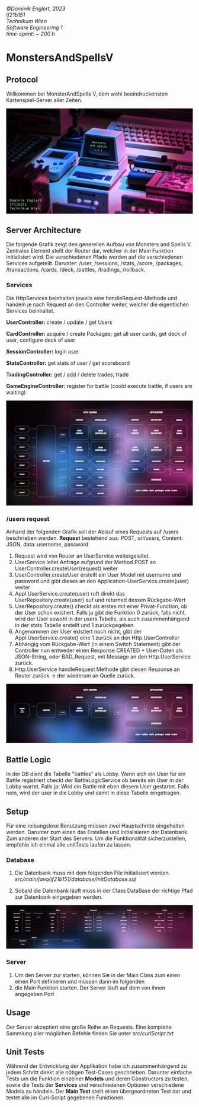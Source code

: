 *©Dominik Englert, 2023<br>
if21b151<br>
Technikum Wien<br>
Software Engineering 1<br>
time-spent: ~ 200 h*

# MonstersAndSpellsV
## Protocol
Willkommen bei MonsterAndSpells V, dem wohl beeindruckensten Kartenspiel-Server aller Zeiten.


![title](readme_src/main.jpeg)

## Server Architecture
Die folgende Grafik zeigt den generellen Aufbau von Monsters and Spells V.
Zentrales Element stellt der Router dar, welcher in der Main Funktion initialisiert wird. Die verschiedenen
Pfade werden auf die verschiedenen Services aufgeteilt. Darunter: /user, /sessions, /stats, /score, /packages, /transactions, /cards, /deck, /battles, /tradings, /rollback.

### Services
Die HttpServices beinhalten jeweils eine handleRequest-Methode und handeln je nach Request an den Controller weiter, welcher die eigentlichen Services beinhaltet.

**UserController:** create / update / get Users

**CardController:** acquire / create Packages; get all user cards, get deck of user, configure deck of user

**SessionController:** login user

**StatsController:** get stats of user / get scoreboard

**TradingController:** get / add / delete trades; trade

**GameEngineController:** register for battle (could execute battle, if users are waiting)



![title](readme_src/architecture.jpeg)

### /users request
Anhand der folgenden Grafik soll der Ablauf eines Requests auf /users beschrieben werden.
**Request** bestehend aus: POST, url/users, Content: JSON, data: username, password

1. Request wird von Router an UserService weitergeleitet.
2. UserService leitet Anfrage aufgrund der Method.POST an UserController.createUser(request) weiter
3. UserController.createUser erstellt ein User Model mit username und password und gibt dieses an den Application-UserService.create(user) weiter
4. Appl.UserService.create(user) ruft direkt das UserRepository.create(user) auf und returned dessen Rückgabe-Wert
5. UserRepository.create() checkt als erstes mit einer Privat-Function, ob der User schon existiert. Falls ja gibt die Funktion 0 zurück, falls nicht, wird der User sowohl in der users Tabelle, als auch zusammenhängend in der stats Tabelle erstellt und 1 zurückgegeben.
6. Angenommen der User existiert noch nicht, gibt der Appl.UserService.create() eine 1 zurück an den Http.UserController
7. Abhängig vom Rückgabe-Wert (in einem Switch Statement) gibt der Controller nun entweder einen Response CREATED + User-Daten als JSON-String, oder BAD_Request, mit Message an den Http.UserService zurück.
8. Http.UserService handleRequest Methode gibt diesen Response an Router zurück → der wiederum an Quelle zurück.

![title](readme_src/demoRequest.jpeg)

## Battle Logic
In der DB dient die Tabelle "battles" als Lobby. Wenn sich ein User für ein Battle registriert checkt der BattleLogicService ob bereits ein User in der Lobby wartet. 
Falls ja: Wird ein Battle mit eben diesem User gestartet. Falls nein, wird der user in die Lobby und damit in diese Tabelle eingetragen.

## Setup
Für eine reibungslose Benutzung müssen zwei Hauptschritte eingehalten werden. Darunter zum einen das Erstellen und Initialisieren der Datenbank. 
Zum anderen der Start des Servers. Um die Funktionalität sicherzustellen, empfehle ich einmal alle unitTests laufen zu lassen.
### Database
1. Die Datenbank muss mit dem folgenden File initialisiert werden.
*src/main/java/if21b151/database/initDatabase.sql*

2. Sobald die Datenbank läuft muss in der Class DataBase der richtige Pfad zur Datenbank eingegeben werden.

![title](readme_src/dbTables.jpeg)

### Server
1. Um den Server zur starten, können Sie in der Main Class zum einen einen Port definieren und müssen dann im folgenden
2. die Main Funktion starten. Der Server läuft auf dem von ihnen angegeben Port

## Usage
Der Server akzeptiert eine große Reihe an Requests. Eine komplette Sammlung aller möglichen Befehle finden Sie unter
*src/curlScript.txt*


## Unit Tests
Während der Entwicklung der Applikation habe ich zusammenhängend zu jedem Schritt direkt alle nötigen Test-Cases geschrieben.
Darunter einfache Tests um die Funktion einzelner **Models** und deren Constructors zu testen, sowie die Tests der **Services** und 
verschiedenen Optionen verschiedene Models zu händeln. 
Der **Main Test** stellt einen übergeordneten Test dar und testet alle im Curl-Script gegebenen Funktionen. 

